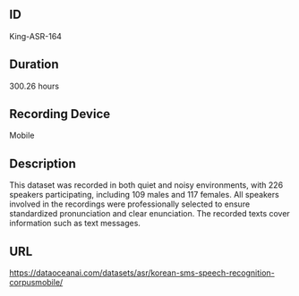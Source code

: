 ## ID
King-ASR-164
## Duration
300.26 hours
## Recording Device
Mobile
## Description
This dataset was recorded in both quiet and noisy environments, with 226 speakers participating, including 109 males and 117 females. All speakers involved in the recordings were professionally selected to ensure standardized pronunciation and clear enunciation. The recorded texts cover information such as text messages.
## URL
https://dataoceanai.com/datasets/asr/korean-sms-speech-recognition-corpusmobile/
